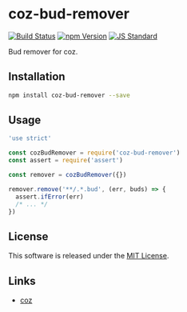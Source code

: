 coz-bud-remover
==========

<!---
This file is generated by ape-tmpl. Do not update manually.
--->

<!-- Badge Start -->
<a name="badges"></a>

[![Build Status][bd_travis_shield_url]][bd_travis_url]
[![npm Version][bd_npm_shield_url]][bd_npm_url]
[![JS Standard][bd_standard_shield_url]][bd_standard_url]

[bd_repo_url]: https://github.com/coz-labo/coz-bud-remover
[bd_travis_url]: http://travis-ci.org/coz-labo/coz-bud-remover
[bd_travis_shield_url]: http://img.shields.io/travis/coz-labo/coz-bud-remover.svg?style=flat
[bd_travis_com_url]: http://travis-ci.com/coz-labo/coz-bud-remover
[bd_travis_com_shield_url]: https://api.travis-ci.com/coz-labo/coz-bud-remover.svg?token=
[bd_license_url]: https://github.com/coz-labo/coz-bud-remover/blob/master/LICENSE
[bd_codeclimate_url]: http://codeclimate.com/github/coz-labo/coz-bud-remover
[bd_codeclimate_shield_url]: http://img.shields.io/codeclimate/github/coz-labo/coz-bud-remover.svg?style=flat
[bd_codeclimate_coverage_shield_url]: http://img.shields.io/codeclimate/coverage/github/coz-labo/coz-bud-remover.svg?style=flat
[bd_gemnasium_url]: https://gemnasium.com/coz-labo/coz-bud-remover
[bd_gemnasium_shield_url]: https://gemnasium.com/coz-labo/coz-bud-remover.svg
[bd_npm_url]: http://www.npmjs.org/package/coz-bud-remover
[bd_npm_shield_url]: http://img.shields.io/npm/v/coz-bud-remover.svg?style=flat
[bd_standard_url]: http://standardjs.com/
[bd_standard_shield_url]: https://img.shields.io/badge/code%20style-standard-brightgreen.svg

<!-- Badge End -->


<!-- Description Start -->
<a name="description"></a>

Bud remover for coz.

<!-- Description End -->




<!-- Sections Start -->
<a name="sections"></a>

<!-- Section from "doc/guides/01.Installation.md.hbs" Start -->

<a name="section-doc-guides-01-installation-md"></a>

Installation
-----

```bash
npm install coz-bud-remover --save
```


<!-- Section from "doc/guides/01.Installation.md.hbs" End -->

<!-- Section from "doc/guides/02.Usage.md.hbs" Start -->

<a name="section-doc-guides-02-usage-md"></a>

Usage
----

```javascript
'use strict'

const cozBudRemover = require('coz-bud-remover')
const assert = require('assert')

const remover = cozBudRemover({})

remover.remove('**/.*.bud', (err, buds) => {
  assert.ifError(err)
  /* ... */
})

```

<!-- Section from "doc/guides/02.Usage.md.hbs" End -->


<!-- Sections Start -->


<!-- LICENSE Start -->
<a name="license"></a>

License
-------
This software is released under the [MIT License](https://github.com/coz-labo/coz-bud-remover/blob/master/LICENSE).

<!-- LICENSE End -->


<!-- Links Start -->
<a name="links"></a>

Links
------

+ [coz][coz_url]

[coz_url]: https://github.com/coz-labo/coz

<!-- Links End -->

